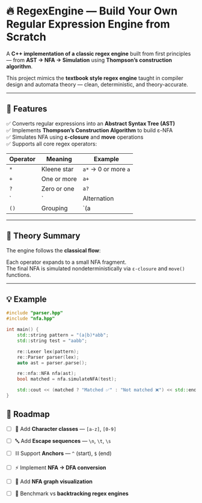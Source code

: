 # 🔥 RegexEngine — Build Your Own Regular Expression Engine from Scratch

A **C++ implementation of a classic regex engine** built from first principles — from **AST → NFA → Simulation** using **Thompson’s construction algorithm**.  

This project mimics the **textbook style regex engine** taught in compiler design and automata theory — clean, deterministic, and theory-accurate.

---

## 🚀 Features

✅ Converts regular expressions into an **Abstract Syntax Tree (AST)**  
✅ Implements **Thompson’s Construction Algorithm** to build ε-NFA  
✅ Simulates NFA using **ε-closure** and **move** operations  
✅ Supports all core regex operators:

| Operator | Meaning     | Example              |
|----------|-------------|----------------------|
| `*`      | Kleene star | `a*` → 0 or more `a` |
| `+`      | One or more | `a+`                 |
| `?`      | Zero or one | `a?`                 |
| `|`      | Alternation | `a|b`                |
| `()`     | Grouping    | `(a|b)c`             |

---

## 🧠 Theory Summary

The engine follows the **classical flow**:


Each operator expands to a small NFA fragment.  
The final NFA is simulated nondeterministically via `ε-closure` and `move()` functions.

---

## 💡 Example

```cpp
#include "parser.hpp"
#include "nfa.hpp"

int main() {
    std::string pattern = "(a|b)*abb";
    std::string test = "aabb";

    re::Lexer lex(pattern);
    re::Parser parser(lex);
    auto ast = parser.parse();

    re::nfa::NFA nfa(ast);
    bool matched = nfa.simulateNFA(test);

    std::cout << (matched ? "Matched ✅" : "Not matched ❌") << std::endl;
}
```

## 🧭 Roadmap

- [ ] 🧩 Add **Character classes** — `[a-z]`, `[0-9]`
- [ ] 🔤 Add **Escape sequences** — `\n`, `\t`, `\s`
- [ ] ⛓️ Support **Anchors** — `^` (start), `$` (end)
- [ ] ⚡ Implement **NFA → DFA conversion**
- [ ] 🧱 Add **NFA graph visualization**
- [ ] 🧪 Benchmark vs **backtracking regex engines**


